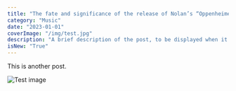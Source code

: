 ```yaml
---
title: "The fate and significance of the release of Nolan’s “Oppenheimer” in Japan"
category: "Music"
date: "2023-01-01"
coverImage: "/img/test.jpg"
description: "A brief description of the post, to be displayed when it is previewed. Shouldn't be more than a couple of sentences."
isNew: "True"
---
```


This is another post.

![Test image](/img/test_img.png)
